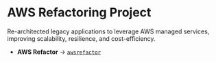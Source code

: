 # AWS Refactoring Project

Re-architected legacy applications to leverage AWS managed services, improving scalability, resilience, and cost-efficiency.

- **AWS Refactor** → [`awsrefactor`](https://anasiezeikenna.notion.site/Refactoring-Apps-with-AWS-Managed-Services-26105c74585e80f8a5f8f3a4488b4b3b)  
